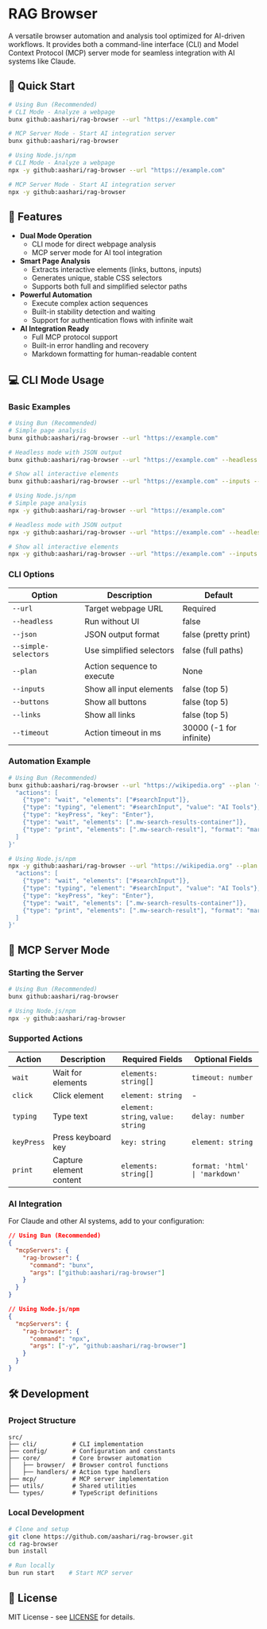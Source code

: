 # RAG Browser

A versatile browser automation and analysis tool optimized for AI-driven workflows. It provides both a command-line interface (CLI) and Model Context Protocol (MCP) server mode for seamless integration with AI systems like Claude.

## 🚀 Quick Start

```bash
# Using Bun (Recommended)
# CLI Mode - Analyze a webpage
bunx github:aashari/rag-browser --url "https://example.com"

# MCP Server Mode - Start AI integration server
bunx github:aashari/rag-browser

# Using Node.js/npm
# CLI Mode - Analyze a webpage
npx -y github:aashari/rag-browser --url "https://example.com"

# MCP Server Mode - Start AI integration server
npx -y github:aashari/rag-browser
```

## 🎯 Features

- **Dual Mode Operation**
  - CLI mode for direct webpage analysis
  - MCP server mode for AI tool integration
- **Smart Page Analysis**
  - Extracts interactive elements (links, buttons, inputs)
  - Generates unique, stable CSS selectors
  - Supports both full and simplified selector paths
- **Powerful Automation**
  - Execute complex action sequences
  - Built-in stability detection and waiting
  - Support for authentication flows with infinite wait
- **AI Integration Ready**
  - Full MCP protocol support
  - Built-in error handling and recovery
  - Markdown formatting for human-readable content

## 💻 CLI Mode Usage

### Basic Examples

```bash
# Using Bun (Recommended)
# Simple page analysis
bunx github:aashari/rag-browser --url "https://example.com"

# Headless mode with JSON output
bunx github:aashari/rag-browser --url "https://example.com" --headless --json

# Show all interactive elements
bunx github:aashari/rag-browser --url "https://example.com" --inputs --buttons --links

# Using Node.js/npm
# Simple page analysis
npx -y github:aashari/rag-browser --url "https://example.com"

# Headless mode with JSON output
npx -y github:aashari/rag-browser --url "https://example.com" --headless --json

# Show all interactive elements
npx -y github:aashari/rag-browser --url "https://example.com" --inputs --buttons --links
```

### CLI Options

| Option               | Description                | Default              |
| -------------------- | -------------------------- | -------------------- |
| `--url`              | Target webpage URL         | Required             |
| `--headless`         | Run without UI             | false                |
| `--json`             | JSON output format         | false (pretty print) |
| `--simple-selectors` | Use simplified selectors   | false (full paths)   |
| `--plan`             | Action sequence to execute | None                 |
| `--inputs`           | Show all input elements    | false (top 5)        |
| `--buttons`          | Show all buttons           | false (top 5)        |
| `--links`            | Show all links             | false (top 5)        |
| `--timeout`          | Action timeout in ms       | 30000 (-1 for infinite) |

### Automation Example

```bash
# Using Bun (Recommended)
bunx github:aashari/rag-browser --url "https://wikipedia.org" --plan '{
  "actions": [
    {"type": "wait", "elements": ["#searchInput"]},
    {"type": "typing", "element": "#searchInput", "value": "AI Tools"},
    {"type": "keyPress", "key": "Enter"},
    {"type": "wait", "elements": [".mw-search-results-container"]},
    {"type": "print", "elements": [".mw-search-result"], "format": "markdown"}
  ]
}'

# Using Node.js/npm
npx -y github:aashari/rag-browser --url "https://wikipedia.org" --plan '{
  "actions": [
    {"type": "wait", "elements": ["#searchInput"]},
    {"type": "typing", "element": "#searchInput", "value": "AI Tools"},
    {"type": "keyPress", "key": "Enter"},
    {"type": "wait", "elements": [".mw-search-results-container"]},
    {"type": "print", "elements": [".mw-search-result"], "format": "markdown"}
  ]
}'
```

## 🤖 MCP Server Mode

### Starting the Server

```bash
# Using Bun (Recommended)
bunx github:aashari/rag-browser

# Using Node.js/npm
npx -y github:aashari/rag-browser
```

### Supported Actions

| Action     | Description                | Required Fields           | Optional Fields          |
| ---------- | -------------------------- | ------------------------- | ------------------------ |
| `wait`     | Wait for elements         | `elements: string[]`      | `timeout: number`        |
| `click`    | Click element             | `element: string`         | -                        |
| `typing`   | Type text                 | `element: string`, `value: string` | `delay: number` |
| `keyPress` | Press keyboard key        | `key: string`             | `element: string`        |
| `print`    | Capture element content   | `elements: string[]`      | `format: 'html' \| 'markdown'` |

### AI Integration

For Claude and other AI systems, add to your configuration:

```json
// Using Bun (Recommended)
{
  "mcpServers": {
    "rag-browser": {
      "command": "bunx",
      "args": ["github:aashari/rag-browser"]
    }
  }
}

// Using Node.js/npm
{
  "mcpServers": {
    "rag-browser": {
      "command": "npx",
      "args": ["-y", "github:aashari/rag-browser"]
    }
  }
}
```

## 🛠️ Development

### Project Structure

```
src/
├── cli/          # CLI implementation
├── config/       # Configuration and constants
├── core/         # Core browser automation
│   ├── browser/  # Browser control functions
│   ├── handlers/ # Action type handlers
├── mcp/          # MCP server implementation
├── utils/        # Shared utilities
└── types/        # TypeScript definitions
```

### Local Development

```bash
# Clone and setup
git clone https://github.com/aashari/rag-browser.git
cd rag-browser
bun install

# Run locally
bun run start    # Start MCP server
```

## 📝 License

MIT License - see [LICENSE](LICENSE) for details.

